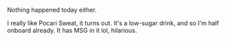 Nothing happened today either.

I really like Pocari Sweat, it turns out. It's a low-sugar drink, and so I'm half onboard already. It has MSG in it lol, hilarious.
